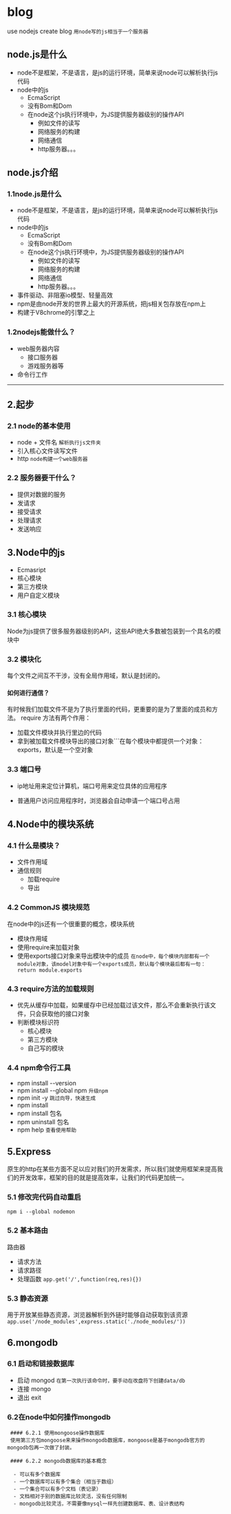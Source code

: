 # blog
use nodejs create blog ```用node写的js相当于一个服务器```
## node.js是什么
- node不是框架，不是语言，是js的运行环境，简单来说node可以解析执行js代码
- node中的js
   - EcmaScript
   - 没有Bom和Dom
   - 在node这个js执行环境中，为JS提供服务器级别的操作API
     - 例如文件的读写
     - 网络服务的构建
     - 网络通信
     - http服务器。。。

## node.js介绍

### 1.1node.js是什么
- node不是框架，不是语言，是js的运行环境，简单来说node可以解析执行js代码
- node中的js
   - EcmaScript
   - 没有Bom和Dom
   - 在node这个js执行环境中，为JS提供服务器级别的操作API
     - 例如文件的读写
     - 网络服务的构建
     - 网络通信
     - http服务器。。。
- 事件驱动、非阻塞io模型、轻量高效
- npm是由node开发的世界上最大的开源系统，把js相关包存放在npm上
- 构建于V8chrome的引擎之上

### 1.2nodejs能做什么？
- web服务器内容
  - 接口服务器
  - 游戏服务器等
- 命令行工作

***   

## 2.起步
### 2.1 node的基本使用
- node + 文件名 ```解析执行js文件夹```
- 引入核心文件读写文件
- http ```node构建一个web服务器```

### 2.2 服务器要干什么？
  - 提供对数据的服务
  - 发请求
  - 接受请求
  - 处理请求
  - 发送响应

## 3.Node中的js
  - Ecmasript
  - 核心模块
  - 第三方模块
  - 用户自定义模块

### 3.1 核心模块
 Node为js提供了很多服务器级别的API，这些API绝大多数被包装到一个具名的模块中

### 3.2 模块化
 每个文件之间互不干涉，没有全局作用域，默认是封闭的。
 #### 如何进行通信？
   有时候我们加载文件不是为了执行里面的代码，更重要的是为了里面的成员和方法。
   require 方法有两个作用：
   - 加载文件模块并执行里边的代码
   - 拿到被加载文件模块导出的接口对象```在每个模块中都提供一个对象：exports，默认是一个空对象

### 3.3 端口号
 - ip地址用来定位计算机，端口号用来定位具体的应用程序

 - 普通用户访问应用程序时，浏览器会自动申请一个端口号占用


 ## 4.Node中的模块系统

 ### 4.1 什么是模块？
  - 文件作用域
  - 通信规则
     - 加载require
     - 导出
 ### 4.2 CommonJS 模块规范
  在node中的js还有一个很重要的概念，模块系统
  - 模块作用域
  - 使用require来加载对象
  - 使用exports接口对象来导出模块中的成员 
    ```在node中，每个模块内部都有一个module对象，该model对象中有一个exports成员，默认每个模块最后都有一句：return module.exports```
 ### 4.3 require方法的加载规则
   - 优先从缓存中加载，如果缓存中已经加载过该文件，那么不会重新执行该文件，只会获取他的接口对象
   - 判断模块标识符
      - 核心模块
      - 第三方模块
      - 自己写的模块
 ### 4.4 npm命令行工具
   - npm install --version
   - npm install --global npm ```升级npm```
   - npm init -y ```跳过向导，快速生成```
   - npm install
   - npm install 包名
   - npm uninstall 包名
   - npm help ```查看使用帮助```

## 5.Express
 
 原生的http在某些方面不足以应对我们的开发需求，所以我们就使用框架来提高我们的开发效率，框架的目的就是提高效率，让我们的代码更加统一。

 ### 5.1 修改完代码自动重启
  ```npm i --global nodemon```
 ### 5.2 基本路由
  路由器
   - 请求方法
   - 请求路径
   - 处理函数
   ```app.get('/',function(req,res){})```
### 5.3 静态资源
  用于开放某些静态资源，浏览器解析到外链时能够自动获取到该资源
  ```app.use('/node_modules',express.static('./node_modules/'))```


## 6.mongodb
  ### 6.1 启动和链接数据库
   - 启动 mongod ```在第一次执行该命令时，要手动在改盘符下创建data/db```
   - 连接 mongo
   - 退出  exit

   ### 6.2在node中如何操作mongodb
     #### 6.2.1 使用mongoose操作数据库
     使用第三方包mongoose来来操作mongodb数据库，mongoose是基于mongodb官方的mongodb包再一次做了封装。

     #### 6.2.2 mongodb数据库的基本概念

      - 可以有多个数据库
      - 一个数据库可以有多个集合（相当于数组）
      - 一个集合可以有多个文档（表记录）
      - 文档相对于别的数据库比较灵活，没有任何限制
      - mongodb比较灵活，不需要像mysql一样先创建数据库、表、设计表结构
 







